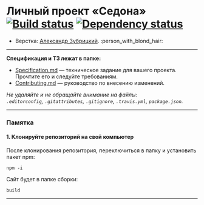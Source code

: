 # Личный проект «Седона» [![Build status][travis-image]][travis-url] [![Dependency status][dependency-image]][dependency-url]

* Верстка: [Александр Зубрицкий](https://zbralex.github.io/).
:person_with_blond_hair:
---

**Спецификация и ТЗ лежат в папке:**

- [Specification.md](Specification.md) — техническое задание для вашего проекта. Прочтите его и следуйте требованиям.
- [Contributing.md](Contributing.md) — руководство по внесению изменений.

_Не удаляйте и не обращайте внимание на файлы:_<br>
_`.editorconfig`, `.gitattributes`, `.gitignore`, `.travis.yml`, `package.json`._

---

### Памятка


#### 1. Клонируйте репозиторий на свой компьютер

После клонирования репозитория, переключиться в папку и установить пакет npm:
```
npm -i
```
Сайт будет в папке сборки:

```
build
```



---



[travis-image]: https://travis-ci.org/htmlacademy-adaptive/164719-sedona.svg?branch=master
[travis-url]: https://travis-ci.org/htmlacademy-adaptive/164719-sedona
[dependency-image]: https://david-dm.org/htmlacademy-adaptive/164719-sedona/dev-status.svg?style=flat-square
[dependency-url]: https://david-dm.org/htmlacademy-adaptive/164719-sedona?type=dev
